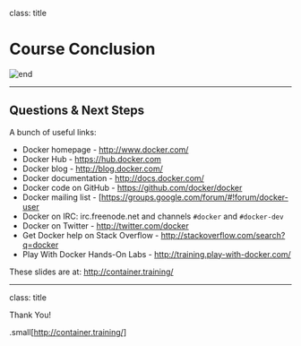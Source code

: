 class: title

# Course Conclusion

![end](images/end.jpg)

---

## Questions & Next Steps

A bunch of useful links:

* Docker homepage - http://www.docker.com/
* Docker Hub - https://hub.docker.com
* Docker blog - http://blog.docker.com/
* Docker documentation - http://docs.docker.com/
* Docker code on GitHub - https://github.com/docker/docker
* Docker mailing list - [https://groups.google.com/forum/#!forum/docker-user
* Docker on IRC: irc.freenode.net and channels `#docker` and `#docker-dev`
* Docker on Twitter - http://twitter.com/docker
* Get Docker help on Stack Overflow - http://stackoverflow.com/search?q=docker
* Play With Docker Hands-On Labs - http://training.play-with-docker.com/

These slides are at: http://container.training/

---

class: title

Thank You!

.small[http://container.training/]
